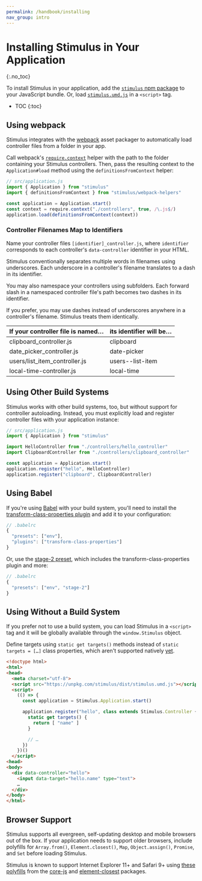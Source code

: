 ```yaml
---
permalink: /handbook/installing
nav_group: intro
---
```


# Installing Stimulus in Your Application
{:.no_toc}

To install Stimulus in your application, add the [`stimulus` npm package](https://www.npmjs.com/package/stimulus) to your JavaScript bundle. Or, load [`stimulus.umd.js`](https://unpkg.com/stimulus/dist/stimulus.umd.js) in a `<script>` tag.

* TOC
{:toc}

## Using webpack

Stimulus integrates with the [webpack](https://webpack.js.org/) asset packager to automatically load controller files from a folder in your app.

Call webpack's [`require.context`](https://webpack.js.org/api/module-methods/#require-context) helper with the path to the folder containing your Stimulus controllers. Then, pass the resulting context to the `Application#load` method using the `definitionsFromContext` helper:

```js
// src/application.js
import { Application } from "stimulus"
import { definitionsFromContext } from "stimulus/webpack-helpers"

const application = Application.start()
const context = require.context("./controllers", true, /\.js$/)
application.load(definitionsFromContext(context))
```

### Controller Filenames Map to Identifiers

Name your controller files `[identifier]_controller.js`, where `identifier` corresponds to each controller's `data-controller` identifier in your HTML.

Stimulus conventionally separates multiple words in filenames using underscores. Each underscore in a controller's filename translates to a dash in its identifier.

You may also namespace your controllers using subfolders. Each forward slash in a namespaced controller file's path becomes two dashes in its identifier.

If you prefer, you may use dashes instead of underscores anywhere in a controller's filename. Stimulus treats them identically.

If your controller file is named… | its identifier will be…
--------------------------------- | -----------------------
clipboard_controller.js           | clipboard
date_picker_controller.js         | date-picker
users/list_item_controller.js     | users\-\-list-item
local-time-controller.js          | local-time

## Using Other Build Systems

Stimulus works with other build systems, too, but without support for controller autoloading. Instead, you must explicitly load and register controller files with your application instance:

```js
// src/application.js
import { Application } from "stimulus"

import HelloController from "./controllers/hello_controller"
import ClipboardController from "./controllers/clipboard_controller"

const application = Application.start()
application.register("hello", HelloController)
application.register("clipboard", ClipboardController)
```

## Using Babel

If you're using [Babel](https://babeljs.io/) with your build system, you'll need to install the [transform-class-properties plugin](https://babeljs.io/docs/plugins/transform-class-properties/) and add it to your configuration:

```js
// .babelrc
{
  "presets": ["env"],
  "plugins": ["transform-class-properties"]
}
```

Or, use the [stage-2 preset](https://babeljs.io/docs/plugins/preset-stage-2/), which includes the transform-class-properties plugin and more:

```js
// .babelrc
{
  "presets": ["env", "stage-2"]
}
```

## Using Without a Build System

If you prefer not to use a build system, you can load Stimulus in a `<script>` tag and it will be globally available through the `window.Stimulus` object.

Define targets using `static get targets()` methods instead of `static targets = […]` class properties, which aren't supported natively [yet](https://github.com/tc39/proposal-static-class-features/).

```html
<!doctype html>
<html>
<head>
  <meta charset="utf-8">
  <script src="https://unpkg.com/stimulus/dist/stimulus.umd.js"></script>
  <script>
    (() => {
      const application = Stimulus.Application.start()

      application.register("hello", class extends Stimulus.Controller {
        static get targets() {
          return [ "name" ]
        }

        // …
      })
    })()
  </script>
<head>
<body>
  <div data-controller="hello">
    <input data-target="hello.name" type="text">
    …
  </div>
</body>
</html>
```

## Browser Support

Stimulus supports all evergreen, self-updating desktop and mobile browsers out of the box. If your application needs to support older browsers, include polyfills for `Array.from()`, `Element.closest()`, `Map`, `Object.assign()`, `Promise`, and `Set` before loading Stimulus.

Stimulus is known to support Internet Explorer 11+ and Safari 9+ using [these polyfills](https://github.com/stimulusjs/stimulus/blob/master/packages/%40stimulus/polyfills/index.js) from the [core-js](https://www.npmjs.com/package/core-js) and [element-closest](https://www.npmjs.com/package/element-closest) packages.
